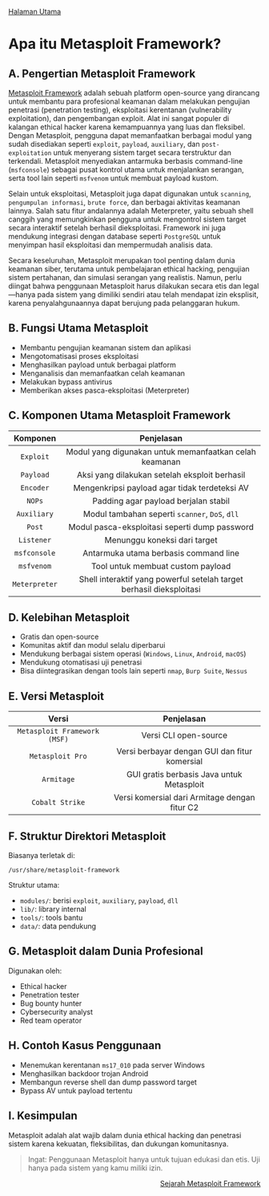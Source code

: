 <p align="left">
  <a href="https://github.com/fixploit03/Belajar-Metasploit-Framework">Halaman Utama</a>
</p>

# Apa itu Metasploit Framework?

## A. Pengertian Metasploit Framework

[Metasploit Framework](https://www.metasploit.com/) adalah sebuah platform open-source yang dirancang untuk membantu para profesional keamanan dalam melakukan pengujian penetrasi (penetration testing), eksploitasi kerentanan (vulnerability exploitation), dan pengembangan exploit. Alat ini sangat populer di kalangan ethical hacker karena kemampuannya yang luas dan fleksibel. Dengan Metasploit, pengguna dapat memanfaatkan berbagai modul yang sudah disediakan seperti `exploit`, `payload`, `auxiliary`, dan `post-exploitation` untuk menyerang sistem target secara terstruktur dan terkendali. Metasploit menyediakan antarmuka berbasis command-line (`msfconsole`) sebagai pusat kontrol utama untuk menjalankan serangan, serta tool lain seperti `msfvenom` untuk membuat payload kustom.

Selain untuk eksploitasi, Metasploit juga dapat digunakan untuk `scanning`, `pengumpulan informasi`, `brute force`, dan berbagai aktivitas keamanan lainnya. Salah satu fitur andalannya adalah Meterpreter, yaitu sebuah shell canggih yang memungkinkan pengguna untuk mengontrol sistem target secara interaktif setelah berhasil dieksploitasi. Framework ini juga mendukung integrasi dengan database seperti `PostgreSQL` untuk menyimpan hasil eksploitasi dan mempermudah analisis data.

Secara keseluruhan, Metasploit merupakan tool penting dalam dunia keamanan siber, terutama untuk pembelajaran ethical hacking, pengujian sistem pertahanan, dan simulasi serangan yang realistis. Namun, perlu diingat bahwa penggunaan Metasploit harus dilakukan secara etis dan legal—hanya pada sistem yang dimiliki sendiri atau telah mendapat izin eksplisit, karena penyalahgunaannya dapat berujung pada pelanggaran hukum.

## B. Fungsi Utama Metasploit
- Membantu pengujian keamanan sistem dan aplikasi
- Mengotomatisasi proses eksploitasi
- Menghasilkan payload untuk berbagai platform
- Menganalisis dan memanfaatkan celah keamanan
- Melakukan bypass antivirus
- Memberikan akses pasca-eksploitasi (Meterpreter)

## C. Komponen Utama Metasploit Framework

| Komponen | Penjelasan |
|:--:|:--:|
| `Exploit` | Modul yang digunakan untuk memanfaatkan celah keamanan |
| `Payload` | Aksi yang dilakukan setelah eksploit berhasil |
| `Encoder` | Mengenkripsi payload agar tidak terdeteksi AV |
| `NOPs` | Padding agar payload berjalan stabil |
| `Auxiliary` | Modul tambahan seperti `scanner`, `DoS`, `dll` |
| `Post` | Modul pasca-eksploitasi seperti dump password |
| `Listener` | Menunggu koneksi dari target | 
| `msfconsole` | Antarmuka utama berbasis command line |
| `msfvenom` | Tool untuk membuat custom payload |
| `Meterpreter` | Shell interaktif yang powerful setelah target berhasil dieksploitasi |

## D. Kelebihan Metasploit
- Gratis dan open-source
- Komunitas aktif dan modul selalu diperbarui
- Mendukung berbagai sistem operasi (`Windows`, `Linux`, `Android`, `macOS`)
- Mendukung otomatisasi uji penetrasi
- Bisa diintegrasikan dengan tools lain seperti `nmap`, `Burp Suite`, `Nessus`

## E. Versi Metasploit

| Versi |	Penjelasan |
|:--:|:--:|
| `Metasploit Framework (MSF)` | Versi CLI open-source |
| `Metasploit Pro` | Versi berbayar dengan GUI dan fitur komersial | 
| `Armitage` | GUI gratis berbasis Java untuk Metasploit |
| `Cobalt Strike` | Versi komersial dari Armitage dengan fitur C2 | 

## F. Struktur Direktori Metasploit

Biasanya terletak di:

```
/usr/share/metasploit-framework
```

Struktur utama:
- `modules/`: berisi `exploit`, `auxiliary`, `payload`, `dll`
- `lib/`: library internal
- `tools/`: tools bantu
- `data/`: data pendukung

## G. Metasploit dalam Dunia Profesional

Digunakan oleh:
- Ethical hacker
- Penetration tester
- Bug bounty hunter
- Cybersecurity analyst
- Red team operator


## H. Contoh Kasus Penggunaan

- Menemukan kerentanan `ms17_010` pada server Windows
- Menghasilkan backdoor trojan Android
- Membangun reverse shell dan dump password target
- Bypass AV untuk payload tertentu

## I. Kesimpulan

Metasploit adalah alat wajib dalam dunia ethical hacking dan penetrasi sistem karena kekuatan, fleksibilitas, dan dukungan komunitasnya.

> Ingat: Penggunaan Metasploit hanya untuk tujuan edukasi dan etis. Uji hanya pada sistem yang kamu miliki izin.

<p align="right">
  <a href="https://github.com/fixploit03/Belajar-Metasploit-Framework/blob/main/resource/Sejarah%20Metasploit%20Framework.md">Sejarah Metasploit Framework</a>
</p>
